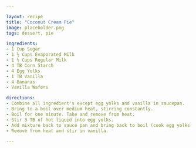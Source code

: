 ```yaml
---

layout: recipe
title: "Coconut Cream Pie"
image: placeholder.png
tags: dessert, pie

ingredients:
- 1 Cup Sugar
- 1 ½ Cups Evaporated Milk
- 1 ½ Cups Regular Milk
- 4 TB Corn Starch
- 4 Egg Yolks
- 1 TB Vanilla
- 4 Bananas
- Vanilla Wafers

directions:
- Combine all ingredient's except egg yolks and vanilla in saucepan.
- Bring to a boil over medium heat, stirring constantly.
- Boil for one minute. Take and remove from heat.
- Stir 3 TB of hot liquid into egg yolks.
- Add mixture back to sauce pan and bring back to boil (cook egg yolks...possibly optional).
- Remove from heat and stir in vanilla.

---
```

